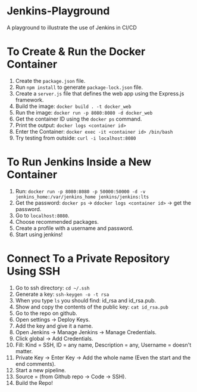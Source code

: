 # Jenkins-Playground
A playground to illustrate the use of Jenkins in CI/CD

# To Create & Run the Docker Container
1. Create the `package.json` file.
2. Run `npm install` to generate `package-lock.json` file.
3. Create a `server.js` file that defines the web app using the Express.js framework.
4. Build the image: `docker build . -t docker_web`
5. Run the image: `docker run -p 8080:8080 -d docker_web`
6. Get the container ID using the `docker ps` command.
7. Print the output: `docker logs <container id>`
8. Enter the Container: `docker exec -it <container id> /bin/bash`
9. Try testing from outside: `curl -i localhost:8080`

# To Run Jenkins Inside a New Container
1. Run: `docker run -p 8080:8080 -p 50000:50000 -d -v jenkins_home:/var/jenkins_home jenkins/jenkins:lts`
2. Get the password: `docker ps` -> `ddocker logs <container id>` -> get the password.
3. Go to `localhost:8080`.
4. Choose recommended packages.
5. Create a profile with a username and password.
6. Start using jenkins!

# Connect To a Private Repository Using SSH
1. Go to ssh directory: `cd ~/.ssh`
2. Generate a key: `ssh-keygen -o -t rsa`
3. When you type `ls` you should find: id_rsa and id_rsa.pub.
4. Show and copy the contents of the public key: `cat id_rsa.pub`
5. Go to the repo on github.
6. Open settings -> Deploy Keys.
7. Add the key and give it a name.
8. Open Jenkins -> Manage Jenkins -> Manage Credentials.
9. Click global -> Add Credentials.
10. Fill: Kind = SSH, ID = any name, Description = any, Username = doesn't matter.
11. Private Key -> Enter Key -> Add the whole name (Even the start and the end comments).
12. Start a new pipeline.
13. Source = (from Github repo -> Code -> SSH).
14. Build the Repo!
  
